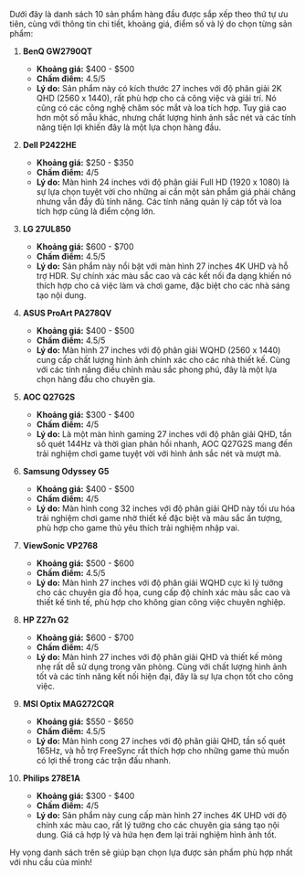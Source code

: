 Dưới đây là danh sách 10 sản phẩm hàng đầu được sắp xếp theo thứ tự ưu tiên, cùng với thông tin chi tiết, khoảng giá, điểm số và lý do chọn từng sản phẩm:

1. **BenQ GW2790QT**
   - **Khoảng giá:** $400 - $500
   - **Chấm điểm:** 4.5/5
   - **Lý do:** Sản phẩm này có kích thước 27 inches với độ phân giải 2K QHD (2560 x 1440), rất phù hợp cho cả công việc và giải trí. Nó cũng có các công nghệ chăm sóc mắt và loa tích hợp. Tuy giá cao hơn một số mẫu khác, nhưng chất lượng hình ảnh sắc nét và các tính năng tiện lợi khiến đây là một lựa chọn hàng đầu.

2. **Dell P2422HE**
   - **Khoảng giá:** $250 - $350
   - **Chấm điểm:** 4/5
   - **Lý do:** Màn hình 24 inches với độ phân giải Full HD (1920 x 1080) là sự lựa chọn tuyệt vời cho những ai cần một sản phẩm giá phải chăng nhưng vẫn đầy đủ tính năng. Các tính năng quản lý cáp tốt và loa tích hợp cũng là điểm cộng lớn.

3. **LG 27UL850**
   - **Khoảng giá:** $600 - $700
   - **Chấm điểm:** 4.5/5
   - **Lý do:** Sản phẩm này nổi bật với màn hình 27 inches 4K UHD và hỗ trợ HDR. Sự chính xác màu sắc cao và các kết nối đa dạng khiến nó thích hợp cho cả việc làm và chơi game, đặc biệt cho các nhà sáng tạo nội dung.

4. **ASUS ProArt PA278QV**
   - **Khoảng giá:** $400 - $500
   - **Chấm điểm:** 4.5/5
   - **Lý do:** Màn hình 27 inches với độ phân giải WQHD (2560 x 1440) cung cấp chất lượng hình ảnh chính xác cho các nhà thiết kế. Cùng với các tính năng điều chỉnh màu sắc phong phú, đây là một lựa chọn hàng đầu cho chuyên gia.

5. **AOC Q27G2S**
   - **Khoảng giá:** $300 - $400
   - **Chấm điểm:** 4/5
   - **Lý do:** Là một màn hình gaming 27 inches với độ phân giải QHD, tần số quét 144Hz và thời gian phản hồi nhanh, AOC Q27G2S mang đến trải nghiệm chơi game tuyệt vời với hình ảnh sắc nét và mượt mà.

6. **Samsung Odyssey G5**
   - **Khoảng giá:** $400 - $500
   - **Chấm điểm:** 4/5
   - **Lý do:** Màn hình cong 32 inches với độ phân giải QHD này tối ưu hóa trải nghiệm chơi game nhờ thiết kế đặc biệt và màu sắc ấn tượng, phù hợp cho game thủ yêu thích trải nghiệm nhập vai.

7. **ViewSonic VP2768**
   - **Khoảng giá:** $500 - $600
   - **Chấm điểm:** 4.5/5
   - **Lý do:** Màn hình 27 inches với độ phân giải WQHD cực kì lý tưởng cho các chuyên gia đồ họa, cung cấp độ chính xác màu sắc cao và thiết kế tinh tế, phù hợp cho không gian công việc chuyên nghiệp.

8. **HP Z27n G2**
   - **Khoảng giá:** $600 - $700
   - **Chấm điểm:** 4/5
   - **Lý do:** Màn hình 27 inches với độ phân giải QHD và thiết kế mỏng nhẹ rất dễ sử dụng trong văn phòng. Cùng với chất lượng hình ảnh tốt và các tính năng kết nối hiện đại, đây là sự lựa chọn tốt cho công việc.

9. **MSI Optix MAG272CQR**
   - **Khoảng giá:** $550 - $650
   - **Chấm điểm:** 4.5/5
   - **Lý do:** Màn hình cong 27 inches với độ phân giải QHD, tần số quét 165Hz, và hỗ trợ FreeSync rất thích hợp cho những game thủ muốn có lợi thế trong các trận đấu nhanh.

10. **Philips 278E1A**
    - **Khoảng giá:** $300 - $400
    - **Chấm điểm:** 4/5
    - **Lý do:** Sản phẩm này cung cấp màn hình 27 inches 4K UHD với độ chính xác màu cao, rất lý tưởng cho các chuyên gia sáng tạo nội dung. Giá cả hợp lý và hứa hẹn đem lại trải nghiệm hình ảnh tốt.

Hy vọng danh sách trên sẽ giúp bạn chọn lựa được sản phẩm phù hợp nhất với nhu cầu của mình!